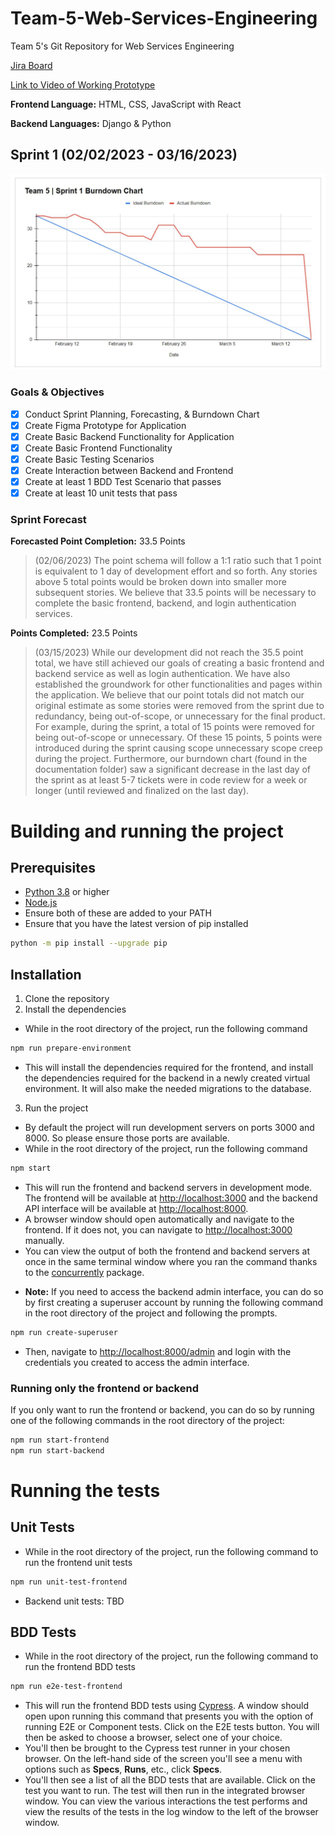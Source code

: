 # Team-5-Web-Services-Engineering
Team 5's Git Repository for Web Services Engineering

[Jira Board](https://teamfivewebservices.atlassian.net/jira/software/projects/T5WSE/boards/1)

[Link to Video of Working Prototype](https://kennesawedu-my.sharepoint.com/personal/jganulin_students_kennesaw_edu/_layouts/15/stream.aspx?id=%2Fpersonal%2Fjganulin%5Fstudents%5Fkennesaw%5Fedu%2FDocuments%2FTeam5ProjectDemo%2Emp4&referrer=Teams%2ETEAMS%2DELECTRON&referrerScenario=p2p%5Fns%2Dbim&ga=1)

**Frontend Language:** HTML, CSS, JavaScript with React

**Backend Languages:** Django & Python

## Sprint 1 (02/02/2023 - 03/16/2023)

![Sprint 1 Burndown Diagram](/Documentation/Diagrams/Team5_Sprint1_BurndownGraph.JPG)

### Goals & Objectives
- [x] Conduct Sprint Planning, Forecasting, & Burndown Chart
- [x] Create Figma Prototype for Application
- [x] Create Basic Backend Functionality for Application
- [x] Create Basic Frontend Functionality
- [x] Create Basic Testing Scenarios
- [x] Create Interaction between Backend and Frontend
- [x] Create at least 1 BDD Test Scenario that passes
- [x] Create at least 10 unit tests that pass

### Sprint Forecast
**Forecasted Point Completion:** 33.5 Points

>(02/06/2023) The point schema will follow a 1:1 ratio such that 1 point is equivalent to 1 day of development effort and so forth. Any stories above 5 total points would be broken down into smaller more subsequent stories. We believe that 33.5 points will be necessary to complete the basic frontend, backend, and login authentication services.

**Points Completed:** 23.5 Points

>(03/15/2023) While our development did not reach the 35.5 point total, we have still achieved our goals of creating a basic frontend and backend service as well as login authentication. We have also established the groundwork for other functionalities and pages within the application. We believe that our point totals did not match our original estimate as some stories were removed from the sprint due to redundancy, being out-of-scope, or unnecessary for the final product. For example, during the sprint, a total of 15 points were removed for being out-of-scope or unnecessary. Of these 15 points, 5 points were introduced during the sprint causing scope unnecessary scope creep during the project. Furthermore, our burndown chart (found in the documentation folder) saw a significant decrease in the last day of the sprint as at least 5-7 tickets were in code review for a week or longer (until reviewed and finalized on the last day).

# Building and running the project
## Prerequisites
* [Python 3.8](https://www.python.org/downloads/) or higher
* [Node.js](https://nodejs.org/en/download/)
* Ensure both of these are added to your PATH
* Ensure that you have the latest version of pip installed
```bash
python -m pip install --upgrade pip
```

## Installation
1. Clone the repository
2. Install the dependencies
- While in the root directory of the project, run the following command
```bash
npm run prepare-environment
```
- This will install the dependencies required for the frontend, and install the dependencies required for the backend in a newly created virtual environment. It will also make the needed migrations to the database.
3. Run the project
- By default the project will run development servers on ports 3000 and 8000. So please ensure those ports are available.
- While in the root directory of the project, run the following command
```bash
npm start
```
- This will run the frontend and backend servers in development mode. The frontend will be available at [http://localhost:3000](http://localhost:3000) and the backend API interface will be available at [http://localhost:8000](http://localhost:8000).
- A browser window should open automatically and navigate to the frontend. If it does not, you can navigate to [http://localhost:3000](http://localhost:3000) manually.
- You can view the output of both the frontend and backend servers at once in the same terminal window where you ran the command thanks to the [concurrently](https://www.npmjs.com/package/concurrently) package.
* **Note:** If you need to access the backend admin interface, you can do so by first creating a superuser account by running the following command in the root directory of the project and following the prompts.
```bash
npm run create-superuser
```
* Then, navigate to [http://localhost:8000/admin](http://localhost:8000/admin) and login with the credentials you created to access the admin interface.

### Running only the frontend or backend
If you only want to run the frontend or backend, you can do so by running one of the following commands in the root directory of the project:
```bash
npm run start-frontend
npm run start-backend
```

# Running the tests
## Unit Tests
- While in the root directory of the project, run the following command to run the frontend unit tests
```bash
npm run unit-test-frontend
```
- Backend unit tests: TBD

## BDD Tests
- While in the root directory of the project, run the following command to run the frontend BDD tests
```bash
npm run e2e-test-frontend
```
- This will run the frontend BDD tests using [Cypress](https://www.cypress.io/). A window should open upon running this command that presents you with the option of running E2E or Component tests. Click on the E2E tests button. You will then be asked to choose a browser, select one of your choice.
- You'll then be brought to the Cypress test runner in your chosen browser. On the left-hand side of the screen you'll see a menu with options such as **Specs**, **Runs**, etc., click **Specs**.
- You'll then see a list of all the BDD tests that are available. Click on the test you want to run. The test will then run in the integrated browser window. You can view the various interactions the test performs and view the results of the tests in the log window to the left of the browser window.
